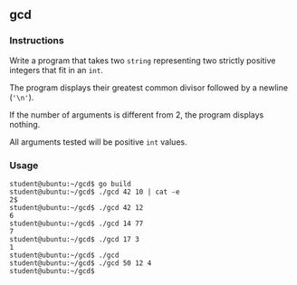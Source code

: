 ## gcd

### Instructions

Write a program that takes two `string` representing two strictly positive integers that fit in an `int`.

The program displays their greatest common divisor followed by a newline (`'\n'`).

If the number of arguments is different from 2, the program displays nothing.

All arguments tested will be positive `int` values.

### Usage

```console
student@ubuntu:~/gcd$ go build
student@ubuntu:~/gcd$ ./gcd 42 10 | cat -e
2$
student@ubuntu:~/gcd$ ./gcd 42 12
6
student@ubuntu:~/gcd$ ./gcd 14 77
7
student@ubuntu:~/gcd$ ./gcd 17 3
1
student@ubuntu:~/gcd$ ./gcd
student@ubuntu:~/gcd$ ./gcd 50 12 4
student@ubuntu:~/gcd$
```
